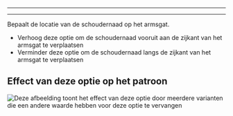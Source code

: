 ***

***

Bepaalt de locatie van de schoudernaad op het armsgat.

*   Verhoog deze optie om de schoudernaad vooruit aan de zijkant van het armsgat te verplaatsen
*   Verminder deze optie om de schoudernaad langs de zijkant van het armsgat te verplaatsen

## Effect van deze optie op het patroon

![Deze afbeelding toont het effect van deze optie door meerdere varianten die een andere waarde hebben voor deze optie te vervangen](carlton\_s3armhole\_sample.svg "Effect van deze optie op het patroon")
